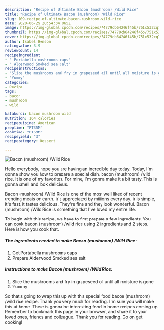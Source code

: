 ```yaml
---
description: "Recipe of Ultimate Bacon (mushroom) /Wild Rice"
title: "Recipe of Ultimate Bacon (mushroom) /Wild Rice"
slug: 109-recipe-of-ultimate-bacon-mushroom-wild-rice
date: 2020-06-29T20:54:34.065Z
image: https://img-global.cpcdn.com/recipes/74779cb64246f45b/751x532cq70/bacon-mushroom-wild-rice-recipe-main-photo.jpg
thumbnail: https://img-global.cpcdn.com/recipes/74779cb64246f45b/751x532cq70/bacon-mushroom-wild-rice-recipe-main-photo.jpg
cover: https://img-global.cpcdn.com/recipes/74779cb64246f45b/751x532cq70/bacon-mushroom-wild-rice-recipe-main-photo.jpg
author: Isabel Benson
ratingvalue: 3.9
reviewcount: 14
recipeingredient:
- " Portabella mushrooms caps"
- " Alderwood Smoked sea salt"
recipeinstructions:
- "Slice the mushrooms and fry in grapeseed oil until all moisture is gone"
- "Yummy"
categories:
- Recipe
tags:
- bacon
- mushroom
- wild

katakunci: bacon mushroom wild 
nutrition: 164 calories
recipecuisine: American
preptime: "PT35M"
cooktime: "PT59M"
recipeyield: "3"
recipecategory: Dessert

---
```



![Bacon (mushroom) /Wild Rice](https://img-global.cpcdn.com/recipes/74779cb64246f45b/751x532cq70/bacon-mushroom-wild-rice-recipe-main-photo.jpg)

Hello everybody, hope you are having an incredible day today. Today, I'm gonna show you how to prepare a special dish, bacon (mushroom) /wild rice. It is one of my favorites. For mine, I'm gonna make it a bit tasty. This is gonna smell and look delicious.

Bacon (mushroom) /Wild Rice is one of the most well liked of recent trending meals on earth. It's appreciated by millions every day. It is simple, it's fast, it tastes delicious. They're fine and they look wonderful. Bacon (mushroom) /Wild Rice is something that I've loved my entire life.




To begin with this recipe, we have to first prepare a few ingredients. You can cook bacon (mushroom) /wild rice using 2 ingredients and 2 steps. Here is how you cook that.

<!--inarticleads1-->

##### The ingredients needed to make Bacon (mushroom) /Wild Rice:

1. Get  Portabella mushrooms caps
1. Prepare  Alderwood Smoked sea salt




<!--inarticleads2-->

##### Instructions to make Bacon (mushroom) /Wild Rice:

1. Slice the mushrooms and fry in grapeseed oil until all moisture is gone
1. Yummy




So that's going to wrap this up with this special food bacon (mushroom) /wild rice recipe. Thank you very much for reading. I'm sure you will make this at home. There is gonna be interesting food in home recipes coming up. Remember to bookmark this page in your browser, and share it to your loved ones, friends and colleague. Thank you for reading. Go on get cooking!
